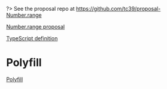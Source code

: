 ?> See the proposal repo at https://github.com/tc39/proposal-Number.range

[Number.range proposal](https://raw.githubusercontent.com/tc39/proposal-Number.range/master/README.md ':include')

[TypeScript definition](https://raw.githubusercontent.com/tc39/proposal-Number.range/master/global.d.ts ':include')

# Polyfill

[Polyfill](https://raw.githubusercontent.com/tc39/proposal-Number.range/master/polyfill.js ':include')
